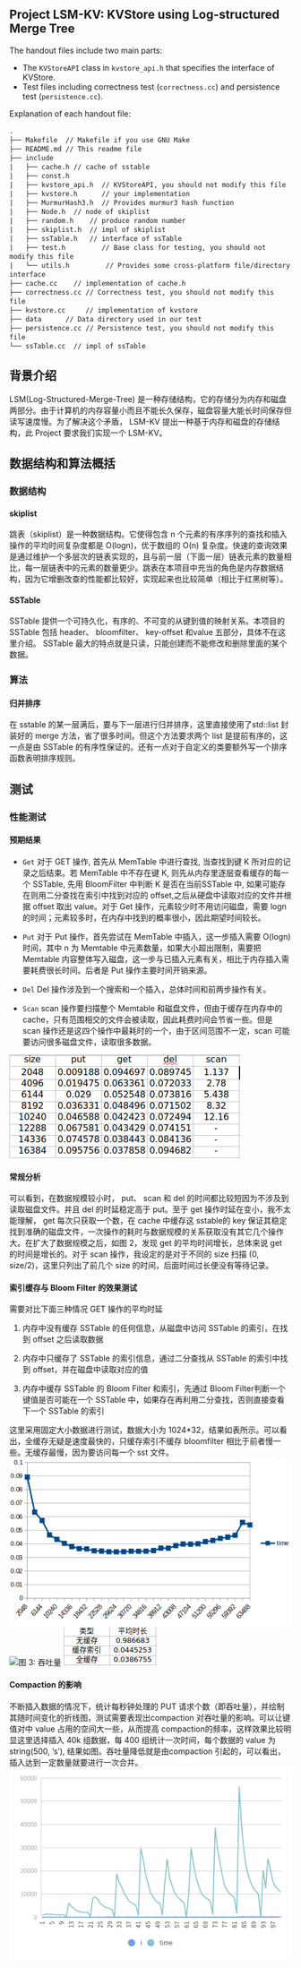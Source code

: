 ## Project LSM-KV: KVStore using Log-structured Merge Tree


The handout files include two main parts:

- The `KVStoreAPI` class in `kvstore_api.h` that specifies the interface of KVStore.
- Test files including correctness test (`correctness.cc`) and persistence test (`persistence.cc`).

Explanation of each handout file:

```text
.
├── Makefile  // Makefile if you use GNU Make
├── README.md // This readme file
├── include
|   ├── cache.h // cache of sstable
|   ├── const.h
|   ├── kvstore_api.h  // KVStoreAPI, you should not modify this file
|   ├── kvstore.h      // your implementation
|   ├── MurmurHash3.h  // Provides murmur3 hash function
|   ├── Node.h  // node of skiplist
|   ├── random.h    // produce random number
|   ├── skiplist.h  // impl of skiplist
|   ├── ssTable.h   // interface of ssTable
|   ├── test.h         // Base class for testing, you should not modify this file
|   └── utils.h         // Provides some cross-platform file/directory interface
├── cache.cc    // implementation of cache.h
├── correctness.cc // Correctness test, you should not modify this file
├── kvstore.cc     // implementation of kvstore
├── data      // Data directory used in our test
├── persistence.cc // Persistence test, you should not modify this file
└── ssTable.cc  // impl of ssTable
```

## 背景介绍

LSM(Log-Structured-Merge-Tree) 是一种存储结构，它的存储分为内存和磁盘两部分。由于计算机的内存容量小而且不能长久保存，磁盘容量大能长时间保存但读写速度慢。为了解决这个矛盾， LSM-KV 提出一种基于内存和磁盘的存储结构，此 Project 要求我们实现一个 LSM-KV。


## 数据结构和算法概括

### 数据结构

#### skiplist

跳表（skiplist）是一种数据结构。它使得包含 n 个元素的有序序列的查找和插入操作的平均时间复杂度都是 O(logn)，优于数组的 O(n) 复杂度。快速的查询效果是通过维护一个多层次的链表实现的，且与前一层（下面一层）链表元素的数量相比，每一层链表中的元素的数量更少。跳表在本项目中充当的角色是内存数据结构，因为它增删改查的性能都比较好，实现起来也比较简单（相比于红黑树等）。

#### SSTable

SSTable 提供一个可持久化，有序的、不可变的从键到值的映射关系。本项目的 SSTable 包括 header、 bloomfilter、 key-offset 和value 五部分，具体不在这里介绍。 SSTable 最大的特点就是只读，只能创建而不能修改和删除里面的某个数据。

### 算法

#### 归并排序

在 sstable 的某一层满后，要与下一层进行归并排序，这里直接使用了std::list 封装好的 merge 方法，省了很多时间。但这个方法要求两个 list 是提前有序的，这一点是由 SSTable 的有序性保证的。还有一点对于自定义的类要额外写一个排序函数表明排序规则。

## 测试

### 性能测试

#### 预期结果

* `Get` 对于 GET 操作, 首先从 MemTable 中进行查找, 当查找到键 K 所对应的记录之后结束。若 MemTable 中不存在键 K, 则先从内存里逐层查看缓存的每一个 SSTable, 先用 BloomFilter 中判断 K 是否在当前SSTable 中, 如果可能存在则用二分查找在索引中找到对应的 offset,之后从硬盘中读取对应的文件并根据 offset 取出 value。对于 Get 操作，元素较少时不用访问磁盘，需要 logn 的时间；元素较多时，在内存中找到的概率很小，因此期望时间较长。

* `Put` 对于 Put 操作，首先尝试在 MemTable 中插入，这一步插入需要 O(logn) 时间，其中 n 为 Memtable 中元素数量，如果大小超出限制，需要把 Memtable 内容整体写入磁盘，这一步与已插入元素有关，相比于内存插入需要耗费很长时间。后者是 Put 操作主要时间开销来源。

* `Del` Del 操作涉及到一个搜索和一个插入，总体时间和前两步操作有关。

* `Scan` scan 操作要扫描整个 Memtable 和磁盘文件，但由于缓存在内存中的cache，只有范围相交的文件会被读取，因此耗费时间会节省一些。但是 scan 操作还是这四个操作中最耗时的一个，由于区间范围不一定，scan 可能要访问很多磁盘文件，读取很多数据。

![图 1: 操作延时单位： ms](./1.bmp "图 1: 操作延时单位： ms")

#### 常规分析
可以看到，在数据规模较小时， put、 scan 和 del 的时间都比较短因为不涉及到读取磁盘文件。并且 del 的时延稳定高于 put。至于 get 操作时延在变小，我不太能理解， get 每次只获取一个数，在 cache 中缓存这 sstable的 key 保证其稳定找到准确的磁盘文件，一次操作的耗时与数据规模的关系获取没有其它几个操作大。在扩大了数据规模之后，如图 2，发现 get 的平均时间增长，总体来说 get 的时间是增长的。对于 scan 操作，我设定的是对于不同的 size 扫描 (0, size/2)，这里只列出了前几个 size 的时间，后面时间过长便没有等待记录。

#### 索引缓存与 Bloom Filter 的效果测试
需要对比下面三种情况 GET 操作的平均时延
1. 内存中没有缓存 SSTable 的任何信息，从磁盘中访问 SSTable 的索引，在找到 offset 之后读取数据

2. 内存中只缓存了 SSTable 的索引信息，通过二分查找从 SSTable 的索引中找到 offset，并在磁盘中读取对应的值

3. 内存中缓存 SSTable 的 Bloom Filter 和索引，先通过 Bloom Filter判断一个键值是否可能在一个 SSTable 中，如果存在再利用二分查找，否则直接查看下一个 SSTable 的索引

这里采用固定大小数据进行测试，数据大小为 1024*32，结果如表所示。可以看出，全缓存无疑是速度最快的，只缓存索引不缓存 bloomfilter 相比于前者慢一些。无缓存最慢，因为要访问每一个 sst 文件。
![图 2: get 时间随 size 变化单位： ms](./2.bmp "图 2: get 时间随 size 变化单位： ms")
![图 3: 吞吐量](/assets/img/2.bmp "图 3: 吞吐量")
![图 4: 不同缓存下的平均 get 用时](./4.bmp "图 4: 不同缓存下的平均 get 用时")


#### Compaction 的影响
不断插入数据的情况下，统计每秒钟处理的 PUT 请求个数（即吞吐量），并绘制其随时间变化的折线图，测试需要表现出compaction 对吞吐量的影响。可以让键值对中 value 占用的空间大一些，从而提高 compaction的频率，这样效果比较明显这里选择插入 40k 组数据，每 400 组统计一次时间，每个数据的 value 为 string(500, ’s’), 结果如图。吞吐量降低就是由compaction 引起的，可以看出，插入达到一定数量就要进行一次合并。
![图 5: compaction 对 get 吞吐量的影响](./5.bmp "图 5: compaction 对 get 吞吐量的影响")
